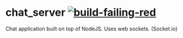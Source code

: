 # chat_server [![build-failing-red](https://img.shields.io/badge/build-failing-red.svg)]()

Chat application built on top of NodeJS. Uses web sockets. (Socket.io)
